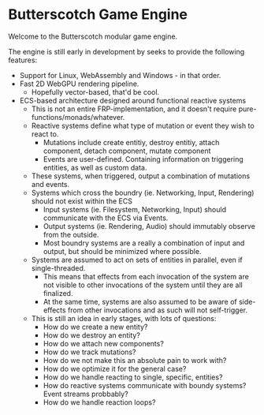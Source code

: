 # Butterscotch Game Engine

Welcome to the Butterscotch modular game engine.

The engine is still early in development by seeks to provide the following features:
 - Support for Linux, WebAssembly and Windows - in that order.
 - Fast 2D WebGPU rendering pipeline.
   - Hopefully vector-based, that'd be cool.
 - ECS-based architecture designed around functional reactive systems
   - This is not an entire FRP-implementation, and it doesn't require pure-functions/monads/whatever.
   - Reactive systems define what type of mutation or event they wish to react to.
     - Mutations include create entitiy, destroy entitiy, attach component, detach component, mutate component
     - Events are user-defined. Containing information on triggering entities, as well as custom data.
   - These systems, when triggered, output a combination of mutations and events.
   - Systems which cross the boundry (ie. Networking, Input, Rendering) should not exist within the ECS
     - Input systems (ie. Filesystem, Networking, Input) should communicate with the ECS via Events.
     - Output systems (ie. Rendering, Audio) should immutably observe from the outside.
     - Most boundry systems are a really a combination of input and output, but should be minimized where possible.
   - Systems are assumed to act on sets of entities in parallel, even if single-threaded.
     - This means that effects from each invocation of the system are not visible to other invocations of the system until they are all finalized.
     - At the same time, systems are also assumed to be aware of side-effects from other invocations and as such will not self-trigger.
   - This is still an idea in early stages, with lots of questions:
     - How do we create a new entity?
     - How do we destroy an entity?
     - How do we attach new components?
     - How do we track mutations?
     - How do we not make this an absolute pain to work with?
     - How do we optimize it for the general case?
     - How do we handle reacting to single, specific, entities?
     - How do reactive systems communicate with boundy systems? Event streams probbably?
     - How do we handle reaction loops?
